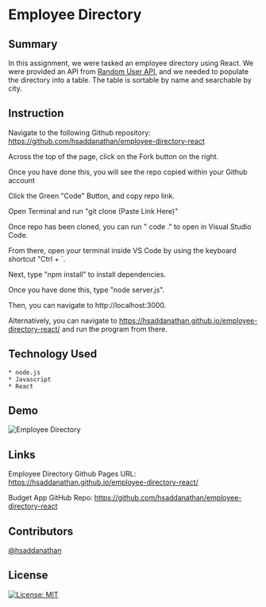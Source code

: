 # Employee Directory

## Summary
In this assignment, we were tasked an employee directory using React. We were provided an API from [Random User API](https://randomuser.me/), and we needed to populate the directory into a table. The table is sortable by name and searchable by city.

## Instruction

Navigate to the following Github repository:
    https://github.com/hsaddanathan/employee-directory-react

Across the top of the page, click on the Fork button on the right.

Once you have done this, you will see the repo copied within your Github account

Click the Green "Code" Button, and copy repo link. 

Open Terminal and run "git clone (Paste Link Here)"

Once repo has been cloned, you can run " code ." to open in Visual Studio Code. 

From there, open your terminal inside VS Code by using the keyboard shortcut "Ctrl + `. 

Next, type "npm install" to install dependencies.

Once you have done this, type "node server.js".

Then, you can navigate to http://localhost:3000. 

Alternatively, you can navigate to https://hsaddanathan.github.io/employee-directory-react/ and run the program from there.

## Technology Used
    * node.js
    * Javascript
    * React
    
## Demo
![Employee Directory](public/assets/budget-app.png)


## Links

Employee Directory Github Pages URL:
    https://hsaddanathan.github.io/employee-directory-react/

Budget App GitHub Repo:
    https://github.com/hsaddanathan/employee-directory-react

## Contributors 
[@hsaddanathan](https://github.com/hsaddanathan)


## License
[![License: MIT](https://img.shields.io/badge/License-MIT-yellow.svg)](https://opensource.org/licenses/MIT)